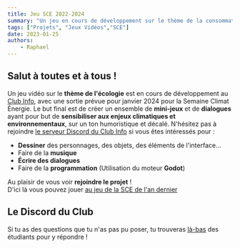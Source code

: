 ```yaml
---
title: Jeu SCE 2022-2024
summary: "Un jeu en cours de développement sur le thème de la consommation énergétique"
tags: ["Projets", "Jeux Vidéos","SCE"]
date: 2023-01-25
authors:
    - Raphael
---
```

## Salut à toutes et à tous !
Un jeu vidéo sur le **thème de l'écologie** est en cours de développement au [Club Info](https://discord.com/invite/9G8cWyK), avec une sortie prévue pour janvier 2024 pour la Semaine Climat Énergie. 
Le but final est de créer un ensemble de **mini-jeux** et de **dialogues** ayant pour but de **sensibiliser aux enjeux climatiques et environnementaux**, sur un ton humoristique et décalé. 
N'hésitez pas à rejoindre [le serveur Discord du Club Info](https://discord.com/invite/9G8cWyK) si vous êtes intéressés pour :
- **Dessiner** des personnages, des objets, des éléments de l'interface...
- Faire de la **musique**
- **Écrire des dialogues**
- Faire de la **programmation** (Utilisation du moteur **Godot**)

Au plaisir de vous voir **rejoindre le projet** !<br>
D'ici là vous pouvez jouer [au jeu de la SCE de l'an dernier](https://www.etud.insa-toulouse.fr/~clubinfo/semaine-climat-2022/jeu-vr/) 

## Le Discord du Club
Si tu as des questions que tu n'as pas pu poser, tu trouveras [là-bas](https://discord.com/invite/9G8cWyK) des étudiants pour y répondre !